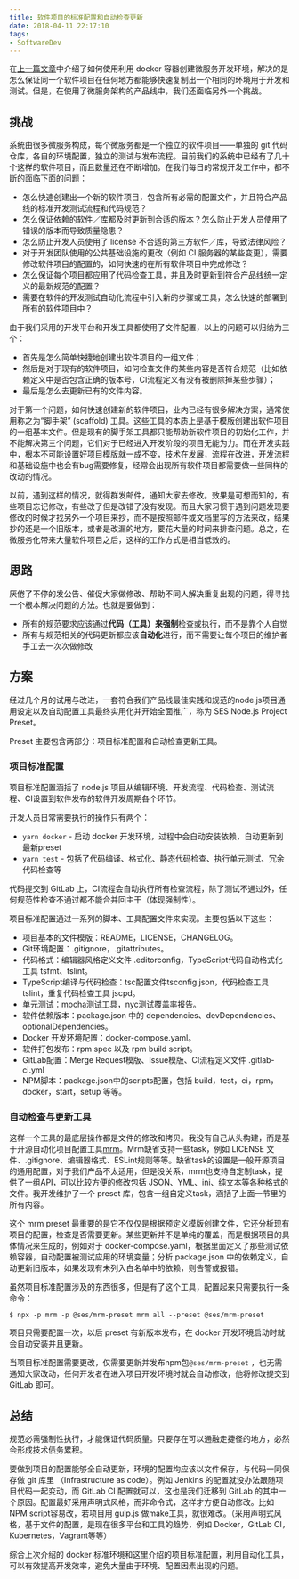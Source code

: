 ```yaml
---
title: 软件项目的标准配置和自动检查更新
date: 2018-04-11 22:17:10
tags:
- SoftwareDev
---
```


在[上一篇文章](/blog/2017/09/07/docker-dev-env/)中介绍了如何使用利用 docker 容器创建微服务开发环境，解决的是怎么保证同一个软件项目在任何地方都能够快速复制出一个相同的环境用于开发和测试。但是，在使用了微服务架构的产品线中，我们还面临另外一个挑战。

<!-- more -->

## 挑战

系统由很多微服务构成，每个微服务都是一个独立的软件项目——单独的 git 代码仓库，各自的环境配置，独立的测试与发布流程。目前我们的系统中已经有了几十个这样的软件项目，而且数量还在不断增加。在我们每日的常规开发工作中，都不断的面临下面的问题：

- 怎么快速创建出一个新的软件项目，包含所有必需的配置文件，并且符合产品线的标准开发测试流程和代码规范？
- 怎么保证依赖的软件／库都及时更新到合适的版本？怎么防止开发人员使用了错误的版本而导致质量隐患？
- 怎么防止开发人员使用了 license 不合适的第三方软件／库，导致法律风险？
- 对于开发团队使用的公共基础设施的更改（例如 CI 服务器的某些变更），需要修改软件项目的配置的，如何快速的在所有软件项目中完成修改？
- 怎么保证每个项目都应用了代码检查工具，并且及时更新到符合产品线统一定义的最新规范的配置？
- 需要在软件的开发测试自动化流程中引入新的步骤或工具，怎么快速的部署到所有的软件项目中？

由于我们采用的开发平台和开发工具都使用了文件配置，以上的问题可以归纳为三个：

* 首先是怎么简单快捷地创建出软件项目的一组文件；
* 然后是对于现有的软件项目，如何检查文件的某些内容是否符合规范（比如依赖定义中是否包含正确的版本号，CI流程定义有没有被删除掉某些步骤）；
* 最后是怎么去更新已有的文件内容。

对于第一个问题，如何快速创建新的软件项目，业内已经有很多解决方案，通常使用称之为“脚手架” (scaffold) 工具。这些工具的本质上是基于模版创建出软件项目的一组基本文件。但是现有的脚手架工具都只能帮助新软件项目的初始化工作，并不能解决第三个问题，它们对于已经进入开发阶段的项目无能为力。而在开发实践中，根本不可能设置好项目模版就一成不变，技术在发展，流程在改进，开发流程和基础设施中也会有bug需要修复，经常会出现所有软件项目都需要做一些同样的改动的情况。

以前，遇到这样的情况，就得群发邮件，通知大家去修改。效果是可想而知的，有些项目忘记修改，有些改了但是改错了没有发现。而且大家习惯于遇到问题发现要修改的时候才找另外一个项目来抄，而不是按照邮件或文档里写的方法来改，结果抄的还是一个旧版本，或者是改漏的地方，要花大量的时间来排查问题。总之，在微服务化带来大量软件项目之后，这样的工作方式是相当低效的。

## 思路

厌倦了不停的发公告、催促大家做修改、帮助不同人解决重复出现的问题，得寻找一个根本解决问题的方法。也就是要做到：

* 所有的规范要求应该通过**代码（工具）**来**强制**检查或执行，而不是靠个人自觉
* 所有与规范相关的代码更新都应该**自动化**进行，而不需要让每个项目的维护者手工去一次次做修改

## 方案

经过几个月的试用与改进，一套符合我们产品线最佳实践和规范的node.js项目通用设定以及自动配置工具最终实用化并开始全面推广，称为 SES Node.js Project Preset。

Preset 主要包含两部分：项目标准配置和自动检查更新工具。

### 项目标准配置

项目标准配置涵括了 node.js 项目从编辑环境、开发流程、代码检查、测试流程、CI设置到软件发布的软件开发周期各个环节。

开发人员日常需要执行的操作只有两个：

- `yarn docker` - 启动 docker 开发环境，过程中会自动安装依赖，自动更新到最新preset
- `yarn test` - 包括了代码编译、格式化、静态代码检查、执行单元测试、冗余代码检查等

代码提交到 GitLab 上，CI流程会自动执行所有检查流程，除了测试不通过外，任何规范性检查不通过都不能合并回主干（体现强制性）。

项目标准配置通过一系列的脚本、工具配置文件来实现。主要包括以下这些：

- 项目基本的文件模版：README，LICENSE，CHANGELOG。
- Git环境配置：.gitignore，.gitattributes。
- 代码格式：编辑器风格定义文件 .editorconfig，TypeScript代码自动格式化工具 tsfmt、tslint。
- TypeScript编译与代码检查：tsc配置文件tsconfig.json，代码检查工具 tslint，重复代码检查工具 jscpd。
- 单元测试：mocha测试工具，nyc测试覆盖率报告。
- 软件依赖版本：package.json 中的 dependencies、devDependencies、optionalDependencies。
- Docker 开发环境配置：docker-compose.yaml。
- 软件打包发布：rpm spec 以及 rpm build script。
- GitLab配置：Merge Request模版、Issue模版、CI流程定义文件 .gitlab-ci.yml
- NPM脚本：package.json中的scripts配置，包括 build，test，ci，rpm，docker，start，setup 等等。


### 自动检查与更新工具

这样一个工具的最底层操作都是文件的修改和拷贝。我没有自己从头构建，而是基于开源自动化项目配置工具[mrm](https://github.com/sapegin/mrm)。Mrm缺省支持一些task，例如 LICENSE 文件、.gitignore、编辑器格式、ESLint规则等等。缺省task的设置是一般开源项目的通用配置，对于我们产品不太适用，但是没关系，mrm也支持自定制task，提供了一组API，可以比较方便的修改包括 JSON、YML、ini、纯文本等各种格式的文件。我开发维护了一个 preset 库，包含一组自定义task，涵括了上面一节里的所有内容。

这个 mrm preset 最重要的是它不仅仅是根据预定义模版创建文件，它还分析现有项目的配置，检查是否需要更新。某些更新并不是单纯的覆盖，而是根据项目的具体情况来生成的，例如对于 docker-compose.yaml，根据里面定义了那些测试依赖容器，自动配置被测试应用的环境变量；分析 package.json 中的依赖定义，自动更新旧版本，如果发现有未列入白名单中的依赖，则告警或报错。

虽然项目标准配置涉及的东西很多，但是有了这个工具，配置起来只需要执行一条命令：

``` shell
$ npx -p mrm -p @ses/mrm-preset mrm all --preset @ses/mrm-preset
```

项目只需要配置一次，以后 preset 有新版本发布，在 docker 开发环境启动时就会自动安装并且更新。

当项目标准配置需要更改，仅需要更新并发布npm包`@ses/mrm-preset` ，也无需通知大家改动，任何开发者在进入项目开发环境时就会自动修改，他将修改提交到 GitLab 即可。

## 总结

规范必需强制性执行，才能保证代码质量。只要存在可以通融走捷径的地方，必然会形成技术债务累积。

要做到项目的配置能够全自动更新，环境的配置均应该以文件保存，与代码一同保存做 git 库里 （Infrastructure as code）。例如 Jenkins 的配置就没办法跟随项目代码一起变动，而 GitLab CI 配置就可以，这也是我们迁移到 GitLab 的其中一个原因。配置最好采用声明式风格，而非命令式，这样才方便自动修改。比如NPM script容易改，若项目用 gulp.js 做make工具，就很难改。（采用声明式风格，基于文件的配置，是现在很多平台和工具的趋势，例如 Docker，GitLab CI，Kubernetes，Vagrant等等）

综合上次介绍的 docker 标准环境和这里介绍的项目标准配置，利用自动化工具，可以有效提高开发效率，避免大量由于环境、配置因素出现的问题。

